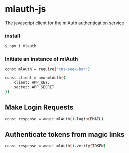 # mlauth-js

The javascript client for the mlAuth authentication service

### install

```sh
$ npm i mlauth
```


### Initiate an instance of mlAuth

```sh
const mlAuth = require('xns-seek-bar')

const client = new mlAuth({
	client: APP_KEY,
	secret: APP_SECRET
})
```

## Make Login Requests
```sh
const response = await mlAuth().login(EMAIL)
```


## Authenticate tokens from magic links
```sh
const response = await mlAuth().verify(TOKEN)
```